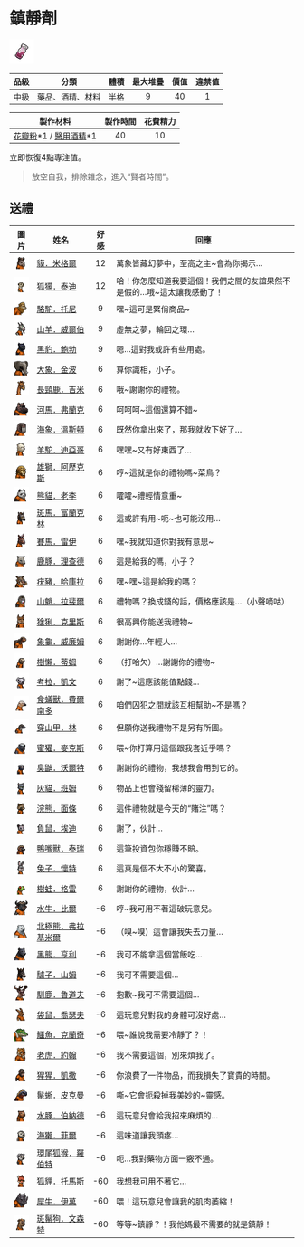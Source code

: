 # 鎮靜劑

![img](images/item_pic_ZJJ.png)

|品級|分類|體積|最大堆疊|價值|違禁值|
|:--:|:--:|:--:|:--:|:--:|:--:|
|中級|藥品、酒精、材料|半格|9|40|1|

|製作材料|製作時間|花費精力|
|:--:|:--:|:--:|
|[花瓣粉](46-花瓣粉.md)\*1 / [醫用酒精](51-醫用酒精.md)\*1|40|10|

立即恢復4點專注值。

> 放空自我，排除雜念，進入“賢者時間”。

## 送禮

|圖片|姓名|好感|回應|
|:--:|--|:--:|--|
|![img](images/tapir.png)|[貘．米格爾](貘．米格爾.md)|12|萬象皆藏幻夢中，至高之主\~會為你揭示…|
|![img](images/meerkat.png)|[狐獴．泰迪](狐獴．泰迪.md)|12|哈！你怎麼知道我要這個！我們之間的友誼果然不是假的…哦\~這太讓我感動了！|
|![img](images/camel.png)|[駱駝．托尼](駱駝．托尼.md)|9|嘿\~這可是緊俏商品\~|
|![img](images/goat.png)|[山羊．威爾伯](山羊．威爾伯.md)|9|虛無之夢，輪回之環…|
|![img](images/BlackPanther.png)|[黑豹．鮑勃](黑豹．鮑勃.md)|9|嗯…這對我或許有些用處。|
|![img](images/elephant.png)|[大象．金波](大象．金波.md)|6|算你識相，小子。|
|![img](images/giraffe.png)|[長頸鹿．吉米](長頸鹿．吉米.md)|6|哦\~謝謝你的禮物。|
|![img](images/hippopotamus.png)|[河馬．弗蘭克](河馬．弗蘭克.md)|6|呵呵呵\~這個還算不錯\~|
|![img](images/walrus.png)|[海象．溫斯頓](海象．溫斯頓.md)|6|既然你拿出來了，那我就收下好了…|
|![img](images/Alpaca.png)|[羊駝．迪亞哥](羊駝．迪亞哥.md)|6|嘿嘿\~又有好東西了…|
|![img](images/lion.png)|[雄獅．阿歷克斯](雄獅．阿歷克斯.md)|6|哼\~這就是你的禮物嗎\~菜鳥？|
|![img](images/panda.png)|[熊貓．老李](熊貓．老李.md)|6|嚯嚯\~禮輕情意重\~|
|![img](images/zebra.png)|[斑馬．富蘭克林](斑馬．富蘭克林.md)|6|這或許有用\~呃\~也可能沒用…|
|![img](images/horse.png)|[賽馬．雷伊](賽馬．雷伊.md)|6|嘿\~我就知道你對我有意思\~|
|![img](images/DeerDolphin.png)|[鹿豚．理查德](鹿豚．理查德.md)|6|這是給我的嗎，小子？|
|![img](images/Warthog.png)|[疣豬．哈庫拉](疣豬．哈庫拉.md)|6|嘿\~嘿\~這是給我的嗎？|
|![img](images/Mandrill.png)|[山魈．拉斐爾](山魈．拉斐爾.md)|6|禮物嗎？換成錢的話，價格應該是…（小聲嘀咕）|
|![img](images/Lynx.png)|[猞猁．克里斯](猞猁．克里斯.md)|6|很高興你能送我禮物\~|
|![img](images/Tortoise.png)|[象龜．威廉姆](象龜．威廉姆.md)|6|謝謝你…年輕人…|
|![img](images/sloth.png)|[樹懶．蒂姆](樹懶．蒂姆.md)|6|（打哈欠）…謝謝你的禮物\~|
|![img](images/Koala.png)|[考拉．凱文](考拉．凱文.md)|6|謝了\~這應該能值點錢…|
|![img](images/Anteater.png)|[食蟻獸．費爾南多](食蟻獸．費爾南多.md)|6|咱們囚犯之間就該互相幫助\~不是嗎？|
|![img](images/pangolin.png)|[穿山甲．林](穿山甲．林.md)|6|但願你送我禮物不是另有所圖。|
|![img](images/HoneyBadger.png)|[蜜獾．麥克斯](蜜獾．麥克斯.md)|6|喂\~你打算用這個跟我套近乎嗎？|
|![img](images/skunk.png)|[臭鼬．沃爾特](臭鼬．沃爾特.md)|6|謝謝你的禮物，我想我會用到它的。|
|![img](images/cat.png)|[灰貓．班姆](灰貓．班姆.md)|6|物品上也會殘留稀薄的靈力。|
|![img](images/Raccoon.png)|[浣熊．面條](浣熊．面條.md)|6|這件禮物就是今天的“賭注”嗎？|
|![img](images/Possum.png)|[負鼠．埃迪](負鼠．埃迪.md)|6|謝了，伙計…|
|![img](images/platypus.png)|[鴨嘴獸．泰瑞](鴨嘴獸．泰瑞.md)|6|這筆投資包你穩賺不賠。|
|![img](images/rabbit.png)|[兔子．懷特](兔子．懷特.md)|6|這真是個不大不小的驚喜。|
|![img](images/Treefrog.png)|[樹蛙．格雷](樹蛙．格雷.md)|6|謝謝你的禮物，伙計…|
|![img](images/AfricanBuffalo.png)|[水牛．比爾](水牛．比爾.md)|-6|哼\~我可用不著這破玩意兒。|
|![img](images/PolarBear.png)|[北極熊．弗拉基米爾](北極熊．弗拉基米爾.md)|-6|（嗅\~嗅）這會讓我失去力量…|
|![img](images/BlackBear.png)|[黑熊．亨利](黑熊．亨利.md)|-6|我可不能拿這個當飯吃…|
|![img](images/donkey.png)|[驢子．山姆](驢子．山姆.md)|-6|我可不需要這個…|
|![img](images/reindeer.png)|[馴鹿．魯道夫](馴鹿．魯道夫.md)|-6|抱歉\~我可不需要這個…|
|![img](images/kangaroo.png)|[袋鼠．喬瑟夫](袋鼠．喬瑟夫.md)|-6|這玩意兒對我的身體可沒好處…|
|![img](images/crocodile.png)|[鱷魚．克蘭奇](鱷魚．克蘭奇.md)|-6|喂\~誰說我需要冷靜了？！|
|![img](images/tiger.png)|[老虎．約翰](老虎．約翰.md)|-6|我不需要這個，別來煩我了。|
|![img](images/chimpanzee.png)|[猩猩．凱撒](猩猩．凱撒.md)|-6|你浪費了一件物品，而我損失了寶貴的時間。|
|![img](images/MarineIguana.png)|[鬣蜥．皮克曼](鬣蜥．皮克曼.md)|-6|嘶\~它會扼殺掉我美妙的\~靈感。|
|![img](images/Capybara.png)|[水豚．伯納德](水豚．伯納德.md)|-6|這玩意兒會給我招來麻煩的…|
|![img](images/SeaOtter.png)|[海獺．菲爾](海獺．菲爾.md)|-6|這味道讓我頭疼…|
|![img](images/RingTailedLemur.png)|[環尾狐猴．羅伯特](環尾狐猴．羅伯特.md)|-6|呃…我對藥物方面一竅不通。|
|![img](images/fox.png)|[狐貍．托馬斯](狐貍．托馬斯.md)|-60|我想我可用不著它…|
|![img](images/rhinoceros.png)|[犀牛．伊萬](犀牛．伊萬.md)|-60|喂！這玩意兒會讓我的肌肉萎縮！|
|![img](images/SpottedHyaena.png)|[斑鬣狗．文森特](斑鬣狗．文森特.md)|-60|等等\~鎮靜？！我他媽最不需要的就是鎮靜！|

